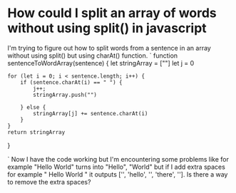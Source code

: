 
# How could I split an array of words without using split() in javascript

I'm trying to figure out how to split words from a sentence in an array without using split() but using charAt() function.
`
function sentenceToWordArray(sentence) {
    let stringArray = [""]
    let j = 0
    
    for (let i = 0; i < sentence.length; i++) {
        if (sentence.charAt(i) == " ") {
            j++;
            stringArray.push("")
        
        } else {
            stringArray[j] += sentence.charAt(i)
        }
    }
    return stringArray
}

`
Now I have the code working but I'm encountering some problems like for example "Hello World" turns into "Hello", "World" but if I add extra spaces for example " Hello  World " it outputs ['', 'hello', '', 'there', '']. Is there a way to remove the extra spaces?

        